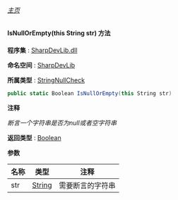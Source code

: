 ###### [主页](./Index.md "主页")

#### IsNullOrEmpty(this String str) 方法

**程序集** : [SharpDevLib.dll](./SharpDevLib.assembly.md "SharpDevLib.dll")

**命名空间** : [SharpDevLib](./SharpDevLib.namespace.md "SharpDevLib")

**所属类型** : [StringNullCheck](./SharpDevLib.StringNullCheck.md "StringNullCheck")

``` csharp
public static Boolean IsNullOrEmpty(this String str)
```

**注释**

*断言一个字符串是否为null或者空字符串*



**返回类型** : [Boolean](https://learn.microsoft.com/en-us/dotnet/api/system.boolean "Boolean")


**参数**

|名称|类型|注释|
|---|---|---|
|str|[String](https://learn.microsoft.com/en-us/dotnet/api/system.string "String")|需要断言的字符串|


